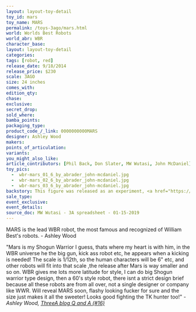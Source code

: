 ```yaml
---
layout: layout-toy-detail 
toy_id: mars
toy_name: MARS
permalink: /toys-3ago/mars.html
world: Worlds Best Robots
world_abr: WBR
character_base: 
layout: layout-toy-detail
categories: 
tags: [robot, red]
release_date: 9/18/2014
release_price: $230 
scale: 3AGO
size: 24 inches
comes_with: 
edition_qty: 
chase: 
exclusive: 
secret_drop: 
sold_where: 
bamba_points: 
packaging_type: 
product_code_/_link: 0000000000MARS
designer: Ashley Wood
makers: 
points_of_articulation: 
variants: 
you_might_also_like: 
article_contributors: [Phil Back, Don Slater, MW Wutasi, John McDaniel]
toy_pics: 
  -  wbr-mars_01_6_by_abrader_john-mcdaniel.jpg
  -  wbr-mars_02_6_by_abrader_john-mcdaniel.jpg
  -  wbr-mars_03_6_by_abrader_john-mcdaniel.jpg
backstory: This figure was released as an experiment, <a href="https://www.worldofthreea.com/threea-production-blog/qa38" target="_blank">according to Ashley Wood</a>, and offered at a break-even price.
sale_type: 
event_exclusive: 
event_details: 
source_doc: MW Wutasi - 3A spreadsheet - 01-15-2019
---
```

MARS is the lead WBR robot, the most famous and recognized of William Best's robots. - Ashley Wood

"Mars is my Shogun Warrior I guess, thats where my heart is with him, in the WBR universe he the big gun, kick ass robot etc, he appears when a kicking is needed! The scale is 1/12th, so the human characters will be 6" etc, and other robots will fit into that scale ,the release after Mars is way smaller and so on. WBR gives me lots more latitude for style, I can do big Shogun warrior type design, then a 60's style robot, there isnt a strict design brief because all these robots are from all over, not a single designer or company like WWR. Will reveal MARS soon, flashy looking fucker for sure and the size just makes it all the sweeter! Looks good fighting the TK hunter too!"
<cite>- Ashley Wood, <a href="http://worldof3alegion.forumotion.com/t287-qa-sessions-with-ashley-wood" target="_blank">ThreeA blog Q and A (#16)</a></cite>